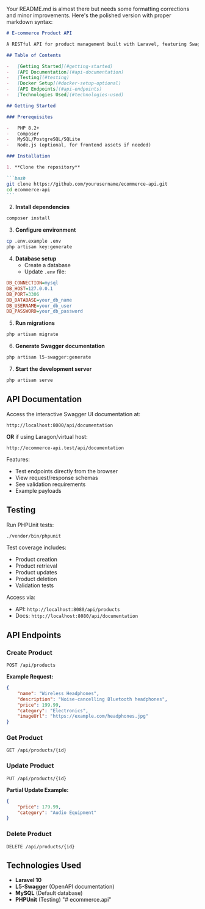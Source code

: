 Your README.md is almost there but needs some formatting corrections and minor improvements. Here's the polished version with proper markdown syntax:

````markdown
# E-commerce Product API

A RESTful API for product management built with Laravel, featuring Swagger documentation.

## Table of Contents

-   [Getting Started](#getting-started)
-   [API Documentation](#api-documentation)
-   [Testing](#testing)
-   [Docker Setup](#docker-setup-optional)
-   [API Endpoints](#api-endpoints)
-   [Technologies Used](#technologies-used)

## Getting Started

### Prerequisites

-   PHP 8.2+
-   Composer
-   MySQL/PostgreSQL/SQLite
-   Node.js (optional, for frontend assets if needed)

### Installation

1. **Clone the repository**

```bash
git clone https://github.com/yourusername/ecommerce-api.git
cd ecommerce-api
```
````

2. **Install dependencies**

```bash
composer install
```

3. **Configure environment**

```bash
cp .env.example .env
php artisan key:generate
```

4. **Database setup**
    - Create a database
    - Update `.env` file:

```ini
DB_CONNECTION=mysql
DB_HOST=127.0.0.1
DB_PORT=3306
DB_DATABASE=your_db_name
DB_USERNAME=your_db_user
DB_PASSWORD=your_db_password
```

5. **Run migrations**

```bash
php artisan migrate
```

6. **Generate Swagger documentation**

```bash
php artisan l5-swagger:generate
```

7. **Start the development server**

```bash
php artisan serve
```

## API Documentation

Access the interactive Swagger UI documentation at:

```
http://localhost:8000/api/documentation
```

**OR** if using Laragon/virtual host:

```
http://ecommerce-api.test/api/documentation
```

Features:

-   Test endpoints directly from the browser
-   View request/response schemas
-   See validation requirements
-   Example payloads

## Testing

Run PHPUnit tests:

```bash
./vendor/bin/phpunit
```

Test coverage includes:

-   Product creation
-   Product retrieval
-   Product updates
-   Product deletion
-   Validation tests

Access via:

-   API: `http://localhost:8080/api/products`
-   Docs: `http://localhost:8080/api/documentation`

## API Endpoints

### Create Product

```http
POST /api/products
```

**Example Request:**

```json
{
    "name": "Wireless Headphones",
    "description": "Noise-cancelling Bluetooth headphones",
    "price": 199.99,
    "category": "Electronics",
    "imageUrl": "https://example.com/headphones.jpg"
}
```

### Get Product

```http
GET /api/products/{id}
```

### Update Product

```http
PUT /api/products/{id}
```

**Partial Update Example:**

```json
{
    "price": 179.99,
    "category": "Audio Equipment"
}
```

### Delete Product

```http
DELETE /api/products/{id}
```

## Technologies Used

-   **Laravel 10**
-   **L5-Swagger** (OpenAPI documentation)
-   **MySQL** (Default database)
-   **PHPUnit** (Testing)
"# ecommerce.api" 
